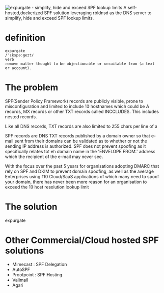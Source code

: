 ![expurgate - simplify, hide and exceed SPF lookup limits](https://github.com/smck83/expurgate/blob/main/expurgate.png?raw=true)
A self-hosted,dockerized SPF solution leveraging rbldnsd as the DNS server to simplify, hide and exceed SPF lookup limits.

 # definition
    expurgate
    /ˈɛkspəːɡeɪt/
    verb
    remove matter thought to be objectionable or unsuitable from (a text or account).

# The problem
SPF(Sender Policy Framework) records are publicly visible, prone to misconfiguration and limited to include 10 hostnames which could be A records, MX records or other TXT records called INCCLUDES. This includes nested records. 

Like all DNS records, TXT records are also limited to 255 chars per line of a 

SPF records are DNS TXT records published by a domain owner so that e-mail sent from their domains can be validated as to whether or not the sending IP address is authorized. SPF does not prevent spoofing as it specifically relates tot eh domain name in the 'ENVELOPE FROM:' address which the recipient of the e-mail may never see.


With the focus over the past 5 years for organisations adopting DMARC that rely on SPF and DKIM to prevent domain spoofing, as well as the average Enterprises using 110 Cloud/SaaS applications of which many need to spoof your domain, there has never been more reason for an organisation to exceed the 10 host resolution lookup limit

# The solution
expurgate

# Other Commercial/Cloud hosted SPF solutions
 - Mimecast : SPF Delegation
 - AutoSPF
 - Proofpoint : SPF Hosting
 - Valimail
 - Agari
